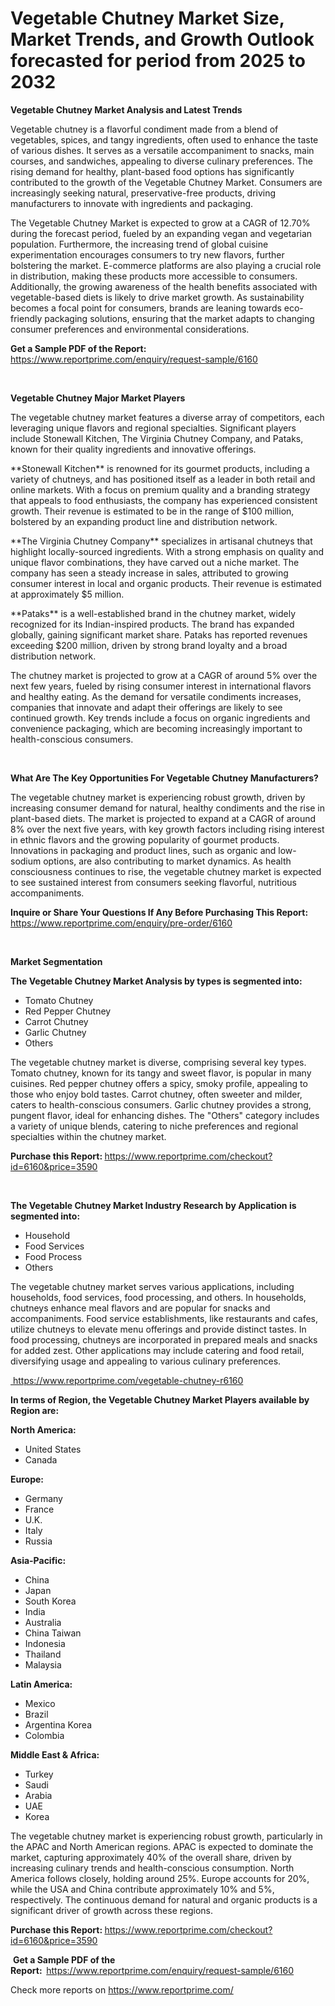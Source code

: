 <p><h1>Vegetable Chutney Market Size, Market Trends, and Growth Outlook forecasted for period from 2025 to 2032</h1></p><p><strong>Vegetable Chutney Market Analysis and Latest Trends</strong></p>
<p><p>Vegetable chutney is a flavorful condiment made from a blend of vegetables, spices, and tangy ingredients, often used to enhance the taste of various dishes. It serves as a versatile accompaniment to snacks, main courses, and sandwiches, appealing to diverse culinary preferences. The rising demand for healthy, plant-based food options has significantly contributed to the growth of the Vegetable Chutney Market. Consumers are increasingly seeking natural, preservative-free products, driving manufacturers to innovate with ingredients and packaging.</p><p>The Vegetable Chutney Market is expected to grow at a CAGR of 12.70% during the forecast period, fueled by an expanding vegan and vegetarian population. Furthermore, the increasing trend of global cuisine experimentation encourages consumers to try new flavors, further bolstering the market. E-commerce platforms are also playing a crucial role in distribution, making these products more accessible to consumers. Additionally, the growing awareness of the health benefits associated with vegetable-based diets is likely to drive market growth. As sustainability becomes a focal point for consumers, brands are leaning towards eco-friendly packaging solutions, ensuring that the market adapts to changing consumer preferences and environmental considerations.</p></p>
<p><strong>Get a Sample PDF of the Report:&nbsp;</strong> <a href="https://www.reportprime.com/enquiry/request-sample/6160?utm_campaign=3251&utm_medium=2&utm_source=Github&utm_content=ia&utm_term=19032025&utm_id=vegetable-chutney">https://www.reportprime.com/enquiry/request-sample/6160</a></p>
<p>&nbsp;</p>
<p><strong>Vegetable Chutney Major Market Players</strong></p>
<p><p>The vegetable chutney market features a diverse array of competitors, each leveraging unique flavors and regional specialties. Significant players include Stonewall Kitchen, The Virginia Chutney Company, and Pataks, known for their quality ingredients and innovative offerings. </p><p>**Stonewall Kitchen** is renowned for its gourmet products, including a variety of chutneys, and has positioned itself as a leader in both retail and online markets. With a focus on premium quality and a branding strategy that appeals to food enthusiasts, the company has experienced consistent growth. Their revenue is estimated to be in the range of $100 million, bolstered by an expanding product line and distribution network.</p><p>**The Virginia Chutney Company** specializes in artisanal chutneys that highlight locally-sourced ingredients. With a strong emphasis on quality and unique flavor combinations, they have carved out a niche market. The company has seen a steady increase in sales, attributed to growing consumer interest in local and organic products. Their revenue is estimated at approximately $5 million.</p><p>**Pataks** is a well-established brand in the chutney market, widely recognized for its Indian-inspired products. The brand has expanded globally, gaining significant market share. Pataks has reported revenues exceeding $200 million, driven by strong brand loyalty and a broad distribution network.</p><p>The chutney market is projected to grow at a CAGR of around 5% over the next few years, fueled by rising consumer interest in international flavors and healthy eating. As the demand for versatile condiments increases, companies that innovate and adapt their offerings are likely to see continued growth. Key trends include a focus on organic ingredients and convenience packaging, which are becoming increasingly important to health-conscious consumers.</p></p>
<p>&nbsp;</p>
<p><strong>What Are The Key Opportunities For Vegetable Chutney Manufacturers?</strong></p>
<p><p>The vegetable chutney market is experiencing robust growth, driven by increasing consumer demand for natural, healthy condiments and the rise in plant-based diets. The market is projected to expand at a CAGR of around 8% over the next five years, with key growth factors including rising interest in ethnic flavors and the growing popularity of gourmet products. Innovations in packaging and product lines, such as organic and low-sodium options, are also contributing to market dynamics. As health consciousness continues to rise, the vegetable chutney market is expected to see sustained interest from consumers seeking flavorful, nutritious accompaniments.</p></p>
<p><strong>Inquire or Share Your Questions If Any Before Purchasing This Report:</strong> <a href="https://www.reportprime.com/enquiry/pre-order/6160?utm_campaign=3251&utm_medium=2&utm_source=Github&utm_content=ia&utm_term=19032025&utm_id=vegetable-chutney">https://www.reportprime.com/enquiry/pre-order/6160</a></p>
<p>&nbsp;</p>
<p><strong>Market Segmentation</strong></p>
<p><strong>The Vegetable Chutney Market Analysis by types is segmented into:</strong></p>
<p><ul><li>Tomato Chutney</li><li>Red Pepper Chutney</li><li>Carrot Chutney</li><li>Garlic Chutney</li><li>Others</li></ul></p>
<p><p>The vegetable chutney market is diverse, comprising several key types. Tomato chutney, known for its tangy and sweet flavor, is popular in many cuisines. Red pepper chutney offers a spicy, smoky profile, appealing to those who enjoy bold tastes. Carrot chutney, often sweeter and milder, caters to health-conscious consumers. Garlic chutney provides a strong, pungent flavor, ideal for enhancing dishes. The "Others" category includes a variety of unique blends, catering to niche preferences and regional specialties within the chutney market.</p></p>
<p><strong>Purchase this Report:&nbsp;</strong><a href="https://www.reportprime.com/checkout?id=6160&price=3590&utm_campaign=3251&utm_medium=2&utm_source=Github&utm_content=ia&utm_term=19032025&utm_id=vegetable-chutney">https://www.reportprime.com/checkout?id=6160&price=3590</a></p>
<p>&nbsp;</p>
<p><strong>The Vegetable Chutney Market Industry Research by Application is segmented into:</strong></p>
<p><ul><li>Household</li><li>Food Services</li><li>Food Process</li><li>Others</li></ul></p>
<p><p>The vegetable chutney market serves various applications, including households, food services, food processing, and others. In households, chutneys enhance meal flavors and are popular for snacks and accompaniments. Food service establishments, like restaurants and cafes, utilize chutneys to elevate menu offerings and provide distinct tastes. In food processing, chutneys are incorporated in prepared meals and snacks for added zest. Other applications may include catering and food retail, diversifying usage and appealing to various culinary preferences.</p></p>
<p><a href="https://www.reportprime.com/vegetable-chutney-r6160?utm_campaign=3251&utm_medium=2&utm_source=Github&utm_content=ia&utm_term=19032025&utm_id=vegetable-chutney">&nbsp;https://www.reportprime.com/vegetable-chutney-r6160</a></p>
<p><strong>In terms of Region, the Vegetable Chutney Market Players available by Region are:</strong></p>
<p>
    <p> <strong> North America: </strong>
        <ul>
            <li>United States</li>
            <li>Canada</li>
        </ul>
        </p> 
    <p> <strong> Europe: </strong>
        <ul>
            <li>Germany</li>
            <li>France</li>
            <li>U.K.</li>
            <li>Italy</li>
            <li>Russia</li>
        </ul>
        </p> 
    <p> <strong> Asia-Pacific: </strong>
        <ul>
            <li>China</li>
            <li>Japan</li>
            <li>South Korea</li>
            <li>India</li>
            <li>Australia</li>
            <li>China Taiwan</li>
            <li>Indonesia</li>
            <li>Thailand</li>
            <li>Malaysia</li>
        </ul>
        </p> 
    <p> <strong> Latin America: </strong>
        <ul>
            <li>Mexico</li>
            <li>Brazil</li>
            <li>Argentina Korea</li>
            <li>Colombia</li>
        </ul>
        </p> 
    <p> <strong> Middle East & Africa: </strong>
        <ul>
            <li>Turkey</li>
            <li>Saudi</li>
            <li>Arabia</li>
            <li>UAE</li>
            <li>Korea</li>
        </ul>
    </p>
    </p>
<p><p>The vegetable chutney market is experiencing robust growth, particularly in the APAC and North American regions. APAC is expected to dominate the market, capturing approximately 40% of the overall share, driven by increasing culinary trends and health-conscious consumption. North America follows closely, holding around 25%. Europe accounts for 20%, while the USA and China contribute approximately 10% and 5%, respectively. The continuous demand for natural and organic products is a significant driver of growth across these regions.</p></p>
<p><strong>Purchase this Report: </strong><a href="https://www.reportprime.com/checkout?id=6160&price=3590&utm_campaign=3251&utm_medium=2&utm_source=Github&utm_content=ia&utm_term=19032025&utm_id=vegetable-chutney">https://www.reportprime.com/checkout?id=6160&price=3590</a></p>
<p>&nbsp;<strong>Get a Sample PDF of the Report:&nbsp;&nbsp;</strong><a href="https://www.reportprime.com/enquiry/request-sample/6160?utm_campaign=3251&utm_medium=2&utm_source=Github&utm_content=ia&utm_term=19032025&utm_id=vegetable-chutney">https://www.reportprime.com/enquiry/request-sample/6160</a></p>
<p><strong></strong></p>
<p>Check more reports on <a href="https://www.reportprime.com/?utm_campaign=3251&utm_medium=2&utm_source=Github&utm_content=ia&utm_term=19032025&utm_id=vegetable-chutney">https://www.reportprime.com/</a></p>